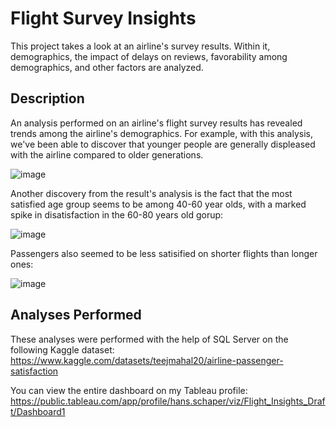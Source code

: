 # Flight Survey Insights
This project takes a look at an airline's survey results.  Within it, demographics, the impact of delays on reviews, favorability among demographics, and other factors are analyzed. 

## Description ##
An analysis performed on an airline's flight survey results has revealed trends among the airline's demographics. For example, with this analysis, we've
been able to discover that younger people are generally displeased with the airline compared to older generations.  

![image](https://github.com/Hschaper01/Flight_Survey_Insights/assets/120733129/48b797a0-03fe-4ca7-9c23-fff1cc8a69e8)

Another discovery from the result's analysis is the fact that the most satisfied age group seems to be among 40-60 year olds, with a marked spike in disatisfaction in the 60-80 years old gorup:

![image](https://github.com/Hschaper01/Flight_Survey_Insights/assets/120733129/0cdb7450-ccee-43d8-a06a-6adab8daf789)

Passengers also seemed to be less satisified on shorter flights than longer ones:

![image](https://github.com/Hschaper01/Flight_Survey_Insights/assets/120733129/ba65d207-58fb-432a-9eb6-b069c3c7e761)


## Analyses Performed ## 
These analyses were performed with the help of SQL Server on the following Kaggle dataset:
https://www.kaggle.com/datasets/teejmahal20/airline-passenger-satisfaction

You can view the entire dashboard on my Tableau profile:
https://public.tableau.com/app/profile/hans.schaper/viz/Flight_Insights_Draft/Dashboard1
